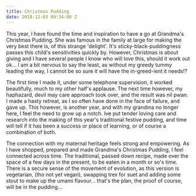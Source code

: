 ```yaml
---
title: Christmas Pudding
date: 2018-12-03 09:34:00 Z
---
```


This year, I have found the time and inspiration to have a go at Grandma's Christmas Pudding. She was famous in the family at large for making the very best there is, of this strange 'delight'. It's sticky-black-puddingness passes this child's sensitivities quickly by. However, Christmas is about giving and I have several people I know who will love this, should it work out ok... I am a bit nervous to say the least, as without my greedy tummy leading the way, I cannot be so sure it will have the in-greed-ient it needs!?

The first time I made it, under some telephone supervision, it worked beautifully, much to my other half's applause. The next time however, my haphazard, devil may care approach took over, and the result was nil pwan. I made a hasty retreat, as I so often have done in the face of failure, and gave up.  This however, is another year, and with my grandma no longer here, I feel the need to grow up a notch. Ive put tender loving care and research into the making of this year's traditional festive pudding, and time will tell if it has been a success or place of learning, or of course a combination of both.

The connection with my maternal heritage feels strong and empowering.  As I have shopped, prepared and made Grandma's Christmas Pudding, I feel connected across time. The traditional, passed down recipe, made over the space of a few days in the present, to be eaten in a month or so's time.  There is a secure sense of the movement of evolution, as this version is vegetarian, (tho not yet vegan), swapping trex for suet and adding some stout to make up the umami flavour... that's the plan, the proof of course, will be in the pudding...